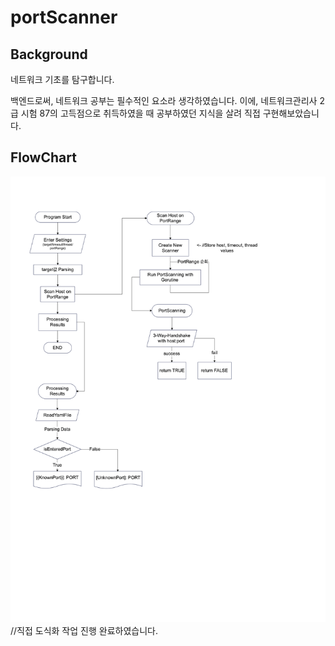 # portScanner

## **Background**
네트워크 기초를 탐구합니다.

백엔드로써, 네트워크 공부는 필수적인 요소라 생각하였습니다. 이에, 네트워크관리사 2급 시험 87의 고득점으로 취득하였을 때 공부하였던 지식을 살려 직접 구현해보았습니다.

## **FlowChart**

![flowchart](https://github.com/qj0r9j0vc2/port_scanner/blob/main/portScannerFlowChart.png)
//직접 도식화 작업 진행 완료하였습니다.
